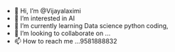 - 👋 Hi, I’m @Vijayalaximi
- 👀 I’m interested in AI
- 🌱 I’m currently learning Data science python coding,
- 💞️ I’m looking to collaborate on ...
- 📫 How to reach me ...9581888832

<!---
Vijayalaximi/Vijayalaximi is a ✨ special ✨ repository because its `README.md` (this file) appears on your GitHub profile.
You can click the Preview link to take a look at your changes.
--->
